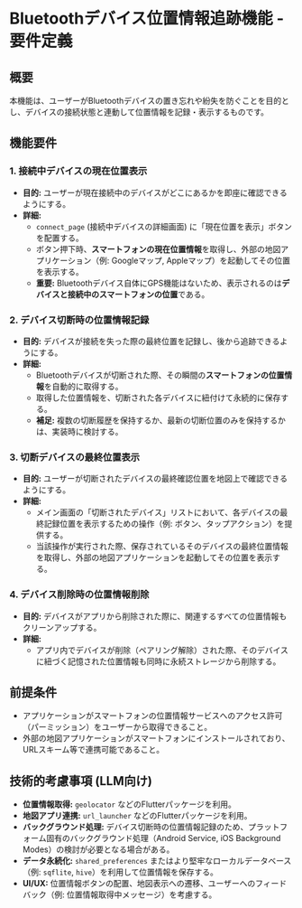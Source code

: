 # Bluetoothデバイス位置情報追跡機能 - 要件定義

## 概要

本機能は、ユーザーがBluetoothデバイスの置き忘れや紛失を防ぐことを目的とし、デバイスの接続状態と連動して位置情報を記録・表示するものです。

## 機能要件

### 1. 接続中デバイスの現在位置表示

- **目的:** ユーザーが現在接続中のデバイスがどこにあるかを即座に確認できるようにする。
- **詳細:**
    - `connect_page` (接続中デバイスの詳細画面) に「現在位置を表示」ボタンを配置する。
    - ボタン押下時、**スマートフォンの現在位置情報**を取得し、外部の地図アプリケーション（例: Googleマップ, Appleマップ）を起動してその位置を表示する。
    - **重要:** Bluetoothデバイス自体にGPS機能はないため、表示されるのは**デバイスと接続中のスマートフォンの位置**である。

### 2. デバイス切断時の位置情報記録

- **目的:** デバイスが接続を失った際の最終位置を記録し、後から追跡できるようにする。
- **詳細:**
    - Bluetoothデバイスが切断された際、その瞬間の**スマートフォンの位置情報**を自動的に取得する。
    - 取得した位置情報を、切断された各デバイスに紐付けて永続的に保存する。
    - **補足:** 複数の切断履歴を保持するか、最新の切断位置のみを保持するかは、実装時に検討する。

### 3. 切断デバイスの最終位置表示

- **目的:** ユーザーが切断されたデバイスの最終確認位置を地図上で確認できるようにする。
- **詳細:**
    - メイン画面の「切断されたデバイス」リストにおいて、各デバイスの最終記録位置を表示するための操作（例: ボタン、タップアクション）を提供する。
    - 当該操作が実行された際、保存されているそのデバイスの最終位置情報を取得し、外部の地図アプリケーションを起動してその位置を表示する。

### 4. デバイス削除時の位置情報削除

- **目的:** デバイスがアプリから削除された際に、関連するすべての位置情報もクリーンアップする。
- **詳細:**
    - アプリ内でデバイスが削除（ペアリング解除）された際、そのデバイスに紐づく記憶された位置情報も同時に永続ストレージから削除する。

## 前提条件

- アプリケーションがスマートフォンの位置情報サービスへのアクセス許可（パーミッション）をユーザーから取得できること。
- 外部の地図アプリケーションがスマートフォンにインストールされており、URLスキーム等で連携可能であること。

## 技術的考慮事項 (LLM向け)

- **位置情報取得:** `geolocator` などのFlutterパッケージを利用。
- **地図アプリ連携:** `url_launcher` などのFlutterパッケージを利用。
- **バックグラウンド処理:** デバイス切断時の位置情報記録のため、プラットフォーム固有のバックグラウンド処理（Android Service, iOS Background Modes）の検討が必要となる場合がある。
- **データ永続化:** `shared_preferences` またはより堅牢なローカルデータベース（例: `sqflite`, `hive`）を利用して位置情報を保存する。
- **UI/UX:** 位置情報ボタンの配置、地図表示への遷移、ユーザーへのフィードバック（例: 位置情報取得中メッセージ）を考慮する。
